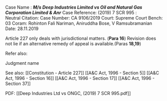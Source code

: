 Case Name : ***M/s Deep Industries Limited vs Oil and Natural Gas Corporation Limited & Anr***
Case Reference: (2019) 7 SCR 995 :  
Neutral Citation:
Case Number: CA 9106/2019 
Court: Supreme Court
Bench: 03
Coram: Rohinton Fali Nariman, Aniruddha Bose, V Ramsubramanian
Date: 28.11.2019

Article 227 only deals with jurisdictional matters. (**Para 16**)
Revision does not lie if an alternative remedy of appeal is available.(Paras **18,19**)

Refer also:

Judgment name

See also:
[[Constitution - Article 227]]
[[A&C Act, 1996 - Section 5]]
[[A&C Act, 1996 - Section 16]]
[[A&C Act, 1996 - Section 17]]
[[A&C Act, 1996 - Section 37]]

PDF:
[[Deep Industries Ltd vs ONGC, (2019) 7 SCR 995.pdf]]
